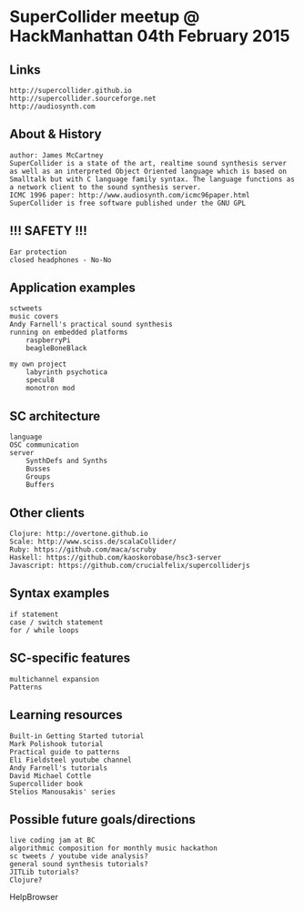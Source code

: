 SuperCollider meetup @ HackManhattan 04th February 2015
=======================================================

Links
-----
	http://supercollider.github.io
	http://supercollider.sourceforge.net
	http://audiosynth.com


About & History
-----------------
	author: James McCartney
	SuperCollider is a state of the art, realtime sound synthesis server as well as an interpreted Object Oriented language which is based on Smalltalk but with C language family syntax. The language functions as a network client to the sound synthesis server.
	ICMC 1996 paper: http://www.audiosynth.com/icmc96paper.html
	SuperCollider is free software published under the GNU GPL

!!! SAFETY !!!
--------------
	Ear protection
	closed headphones - No-No

Application examples
--------------------
	sctweets
	music covers
	Andy Farnell's practical sound synthesis
	running on embedded platforms
		raspberryPi
		beagleBoneBlack

	my own project
		labyrinth psychotica
		specul8
		monotron mod

SC architecture
---------------
	language
	OSC communication
	server
		SynthDefs and Synths
		Busses
		Groups
		Buffers

Other clients
-------------
	Clojure: http://overtone.github.io
	Scale: http://www.sciss.de/scalaCollider/
	Ruby: https://github.com/maca/scruby
	Haskell: https://github.com/kaoskorobase/hsc3-server
	Javascript: https://github.com/crucialfelix/supercolliderjs

Syntax examples
---------------
	if statement
	case / switch statement
	for / while loops

SC-specific features
--------------------
	multichannel expansion
	Patterns

Learning resources
------------------
	Built-in Getting Started tutorial
	Mark Polishook tutorial
	Practical guide to patterns
	Eli Fieldsteel youtube channel
	Andy Farnell's tutorials
	David Michael Cottle
	Supercollider book
	Stelios Manousakis' series


Possible future goals/directions
---------------------------------
	live coding jam at BC
	algorithmic composition for monthly music hackathon
	sc tweets / youtube vide analysis?
	general sound synthesis tutorials?
	JITLib tutorials?
	Clojure?


HelpBrowser


